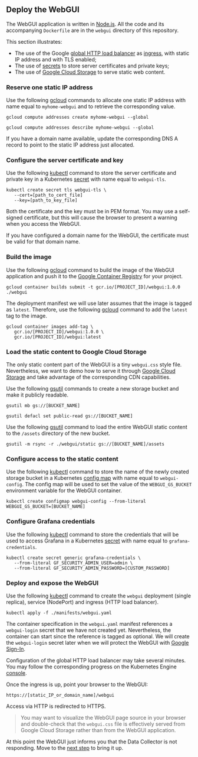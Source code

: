 ## Deploy the WebGUI

The WebGUI application is written in [Node.js](https://nodejs.org/en/). All the code and its accompanying `Dockerfile` are in the `webgui` directory of this repository.

This section illustrates:
- The use of the Google [global HTTP load balancer](https://cloud.google.com/compute/docs/load-balancing/http/) as [ingress](https://kubernetes.io/docs/concepts/services-networking/ingress/), with static IP address and with TLS enabled;
- The use of [secrets](https://kubernetes.io/docs/concepts/configuration/secret/) to store server certificates and private keys;
- The use of [Google Cloud Storage](https://cloud.google.com/storage/) to serve static web content.

### Reserve one static IP address

Use the following [gcloud](https://cloud.google.com/sdk/gcloud/reference/compute/addresses/) commands to allocate one static IP address with name equal to `myhome-webgui` and to retrieve the corresponding value.

```
gcloud compute addresses create myhome-webgui --global

gcloud compute addresses describe myhome-webgui --global
```

If you have a domain name available, update the corresponding DNS A record to point to the static IP address just allocated.

### Configure the server certificate and key

Use the following [kubectl](https://kubernetes.io/docs/reference/kubectl/overview/) command to store the server certificate and private key in a Kubernetes [secret](https://cloud.google.com/kubernetes-engine/docs/concepts/secret) with name equal to `webgui-tls`.

```
kubectl create secret tls webgui-tls \
   --cert=[path_to_cert_file]
   --key=[path_to_key_file]
```

Both the certificate and the key must be in PEM format. You may use a self-signed certificate, but this will cause the browser to present a warning when you access the WebGUI.

If you have configured a domain name for the WebGUI, the certificate must be valid for that domain name.

### Build the image

Use the following [gcloud](https://cloud.google.com/sdk/gcloud/reference/container/builds/submit) command to build the image of the WebGUI application and push it to the [Google Container Registry](https://cloud.google.com/container-registry/) for your project.

```
gcloud container builds submit -t gcr.io/[PROJECT_ID]/webgui:1.0.0 ./webgui
```

The deployment manifest we will use later assumes that the image is tagged as `latest`. Therefore, use the following [gcloud](https://cloud.google.com/sdk/gcloud/reference/container/images/add-tag) command to add the `latest` tag to the image.

```
gcloud container images add-tag \
   gcr.io/[PROJECT_ID]/webgui:1.0.0 \
   gcr.io/[PROJECT_ID]/webgui:latest
```

### Load the static content to Google Cloud Storage

The only static content part of the WebGUI is a tiny `webgui.css` style file. Nevertheless, we want to demo how to serve it through [Google Cloud Storage](https://cloud.google.com/storage/) and take advantage of the corresponding CDN capabilities.

Use the following [gsutil](https://cloud.google.com/storage/docs/gsutil) commands to create a new storage bucket and make it publicly readable.

```
gsutil mb gs://[BUCKET_NAME]

gsutil defacl set public-read gs://[BUCKET_NAME]
```

Use the following [gsutil](https://cloud.google.com/storage/docs/gsutil) command to load the entire WebGUI static content to the `/assets` directory of the new bucket.

```
gsutil -m rsync -r ./webgui/static gs://[BUCKET_NAME]/assets
```

### Configure access to the static content

Use the following [kubectl](https://kubernetes.io/docs/reference/kubectl/overview/) command to store the name of the newly created storage bucket in a Kubernetes [config map](https://cloud.google.com/kubernetes-engine/docs/concepts/configmap) with name equal to `webgui-config`. The config map will be used to set the value of the `WEBGUI_GS_BUCKET` environment variable for the WebGUI container.

```
kubectl create configmap webgui-config --from-literal WEBGUI_GS_BUCKET=[BUCKET_NAME]
```

### Configure Grafana credentials

Use the following [kubectl](https://kubernetes.io/docs/reference/kubectl/overview/) command to store the credentials that will be used to access Grafana in a Kubernetes [secret](https://cloud.google.com/kubernetes-engine/docs/concepts/secret) with name equal to `grafana-credentials`.

```
kubectl create secret generic grafana-credentials \
   --from-literal GF_SECURITY_ADMIN_USER=admin \
   --from-literal GF_SECURITY_ADMIN_PASSWORD=[CUSTOM_PASSWORD]
```

### Deploy and expose the WebGUI

Use the following [kubectl](https://kubernetes.io/docs/reference/kubectl/overview/) command to create the `webgui` deployment (single replica), service (NodePort) and ingress (HTTP load balancer).

```
kubectl apply -f ./manifests/webgui.yaml
```

The container specification in the `webgui.yaml` manifest references a `webgui-login` secret that we have not created yet. Nevertheless, the container can start since the reference is tagged as optional. We will create the `webgui-login` secret later when we will protect the WebGUI with [Google Sign-In](https://developers.google.com/identity/sign-in/web/).

Configuration of the global HTTP load balancer may take several minutes. You may follow the corresponding progress on the Kubernetes Engine [console](https://console.cloud.google.com/kubernetes).

Once the ingress is up, point your browser to the WebGUI:

```
https://[static_IP_or_domain_name]/webgui
```

Access via HTTP is redirected to HTTPS.

> You may want to visualize the WebGUI page source in your browser and double-check that the `webgui.css` file is effectively served from Google Cloud Storage rather than from the WebGUI application.

At this point the WebGUI just informs you that the Data Collector is not responding. Move to the [next step](./oauth.md) to bring it up.
